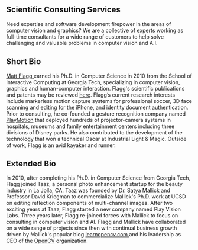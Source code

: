 ## Scientific Consulting Services

Need expertise and software development firepower in the areas of computer vision and graphics?  We are a collective of experts working
as full-time consultants for a wide range of customers to help solve challenging and valuable problems in computer vision and A.I.

## Short Bio

[ Matt Flagg ](https://www.linkedin.com/in/matt-flagg-47a4643/) earned his Ph.D. in Computer Science in 2010 from the School of Interactive Computing at Georgia Tech, specializing in computer vision, graphics and human-computer interaction.  Flagg's scientific publications and patents may be reviewed [here](https://scholar.google.com/citations?user=SvuSifMAAAAJ&hl=en).  Flagg’s current research interests include markerless motion capture systems for professional soccer, 3D face scanning and editing for the iPhone, and identity document authentication. Prior to consulting, he co-founded a gesture recognition company named [PlayMotion](https://www.youtube.com/watch?v=pkrSHp1H_W4&ab_channel=playmotionvideos) that deployed hundreds of projector-camera systems in hospitals, museums and family entertainment centers including three divisions of Disney parks. He also contributed to the development of the technology that won a technical Oscar at Industrial Light & Magic. Outside of work, Flagg is an avid kayaker and runner.

## Extended Bio

In 2010, after completing his Ph.D. in Computer Science from Georgia Tech, Flagg joined Taaz, a personal photo enhancement startup for the beauty industry in La Jolla, CA.  Taaz was founded by Dr. Satya Mallick and Professor David Kriegman to commercialize Mallick's Ph.D. work at UCSD on editing reflection components of multi-channel images.  After two exciting years at Taaz, Flagg started a new company named Play Vision Labs.  Three years later, Flagg re-joined forces with Mallick to focus on consulting in computer vision and AI.  Flagg and Mallick have collaborated on a wide range of projects since then with continual business growth driven by Mallick's popular blog [ learnopencv.com ](https://learnopencv.com) and his leadership as CEO of the [OpenCV](https://www.opencv.org) organization.
